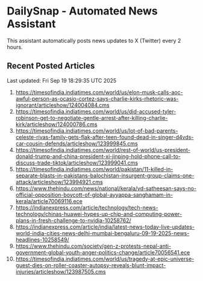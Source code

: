 # DailySnap - Automated News Assistant

This assistant automatically posts news updates to X (Twitter) every 2 hours.

## Recent Posted Articles

Last updated: Fri Sep 19 18:29:35 UTC 2025

1. https://timesofindia.indiatimes.com/world/us/elon-musk-calls-aoc-awful-person-as-ocasio-cortez-says-charlie-kirks-rhetoric-was-ignorant/articleshow/124004084.cms
2. https://timesofindia.indiatimes.com/world/us/did-accused-tyler-robinson-get-to-negotiate-gentle-arrest-after-killing-charlie-kirk/articleshow/124000786.cms
3. https://timesofindia.indiatimes.com/world/us/lot-of-bad-parents-celeste-rivas-family-gets-flak-after-teen-found-dead-in-singer-d4vds-car-cousin-defends/articleshow/123999845.cms
4. https://timesofindia.indiatimes.com/world/rest-of-world/us-president-donald-trump-and-china-president-xi-jinping-hold-phone-call-to-discuss-trade-tiktok/articleshow/123999041.cms
5. https://timesofindia.indiatimes.com/world/pakistan/11-killed-in-separate-blasts-in-pakistans-balochistan-insurgent-group-claims-one-attack/articleshow/123994921.cms
6. https://www.thehindu.com/news/national/kerala/vd-satheesan-says-no-official-opposition-boycott-of-global-ayyappa-sanghamam-in-kerala/article70069116.ece
7. https://indianexpress.com/article/technology/tech-news-technology/chinas-huawei-hypes-up-chip-and-computing-power-plans-in-fresh-challenge-to-nvidia-10258762/
8. https://indianexpress.com/article/india/latest-news-today-live-updates-world-india-cities-news-delhi-mumbai-bengaluru-09-19-2025-news-headlines-10258549/
9. https://www.thehindu.com/society/gen-z-protests-nepal-anti-government-global-youth-anger-politics-change/article70056541.ece
10. https://timesofindia.indiatimes.com/world/us/tragedy-at-epic-universe-guest-dies-on-roller-coaster-autopsy-reveals-blunt-impact-injuries/articleshow/123987505.cms

